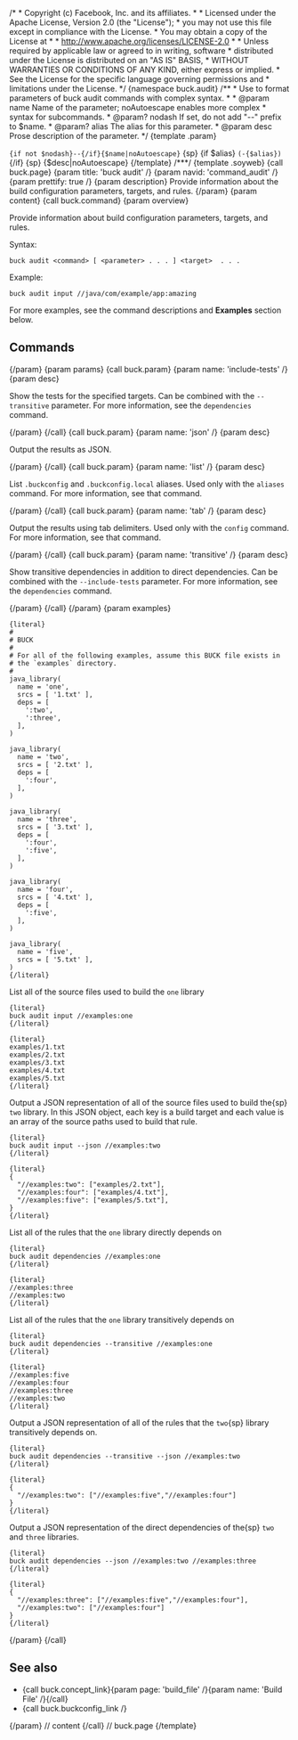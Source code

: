 /\* \* Copyright (c) Facebook, Inc. and its affiliates. \* \* Licensed
under the Apache License, Version 2.0 (the \"License\"); \* you may not
use this file except in compliance with the License. \* You may obtain a
copy of the License at \* \* http://www.apache.org/licenses/LICENSE-2.0
\* \* Unless required by applicable law or agreed to in writing,
software \* distributed under the License is distributed on an \"AS IS\"
BASIS, \* WITHOUT WARRANTIES OR CONDITIONS OF ANY KIND, either express
or implied. \* See the License for the specific language governing
permissions and \* limitations under the License. \*/ {namespace
buck.audit} /\*\* \* Use to format parameters of buck audit commands
with complex syntax. \* \* \@param name Name of the parameter;
noAutoescape enables more complex \* syntax for subcommands. \* \@param?
nodash If set, do not add \"\--\" prefix to \$name. \* \@param? alias
The alias for this parameter. \* \@param desc Prose description of the
parameter. \*/ {template .param}

`{if not $nodash}--{/if}{$name|noAutoescape}` {sp} {if \$alias}
`(-{$alias})` {/if} {sp} {\$desc\|noAutoescape} {/template} /\*\*\*/
{template .soyweb} {call buck.page} {param title: \'buck audit\' /}
{param navid: \'command_audit\' /} {param prettify: true /} {param
description} Provide information about the build configuration
parameters, targets, and rules. {/param} {param content} {call
buck.command} {param overview}

Provide information about build configuration parameters, targets, and
rules.

Syntax:

    buck audit <command> [ <parameter> . . . ] <target>  . . .

Example:

    buck audit input //java/com/example/app:amazing

For more examples, see the command descriptions and **Examples** section
below.

## Commands

{/param} {param params} {call buck.param} {param name: \'include-tests\'
/} {param desc}

Show the tests for the specified targets. Can be combined with the
`--transitive` parameter. For more information, see the `dependencies`
command.

{/param} {/call} {call buck.param} {param name: \'json\' /} {param desc}

Output the results as JSON.

{/param} {/call} {call buck.param} {param name: \'list\' /} {param desc}

List `.buckconfig` and `.buckconfig.local` aliases. Used only with the
`aliases` command. For more information, see that command.

{/param} {/call} {call buck.param} {param name: \'tab\' /} {param desc}

Output the results using tab delimiters. Used only with the `config`
command. For more information, see that command.

{/param} {/call} {call buck.param} {param name: \'transitive\' /} {param
desc}

Show transitive dependencies in addition to direct dependencies. Can be
combined with the `--include-tests` parameter. For more information, see
the `dependencies` command.

{/param} {/call} {/param} {param examples}

``` {.prettyprint .lang-py}
{literal}
#
# BUCK
#
# For all of the following examples, assume this BUCK file exists in
# the `examples` directory.
#
java_library(
  name = 'one',
  srcs = [ '1.txt' ],
  deps = [
    ':two',
    ':three',
  ],
)

java_library(
  name = 'two',
  srcs = [ '2.txt' ],
  deps = [
    ':four',
  ],
)

java_library(
  name = 'three',
  srcs = [ '3.txt' ],
  deps = [
    ':four',
    ':five',
  ],
)

java_library(
  name = 'four',
  srcs = [ '4.txt' ],
  deps = [
    ':five',
  ],
)

java_library(
  name = 'five',
  srcs = [ '5.txt' ],
)
{/literal}
```

List all of the source files used to build the `one` library

    {literal}
    buck audit input //examples:one
    {/literal}

    {literal}
    examples/1.txt
    examples/2.txt
    examples/3.txt
    examples/4.txt
    examples/5.txt
    {/literal}

Output a JSON representation of all of the source files used to build
the{sp} `two` library. In this JSON object, each key is a build target
and each value is an array of the source paths used to build that rule.

    {literal}
    buck audit input --json //examples:two
    {/literal}

``` {.prettyprint .lang-js}
{literal}
{
  "//examples:two": ["examples/2.txt"],
  "//examples:four": ["examples/4.txt"],
  "//examples:five": ["examples/5.txt"],
}
{/literal}
```

List all of the rules that the `one` library directly depends on

    {literal}
    buck audit dependencies //examples:one
    {/literal}

    {literal}
    //examples:three
    //examples:two
    {/literal}

List all of the rules that the `one` library transitively depends on

    {literal}
    buck audit dependencies --transitive //examples:one
    {/literal}

    {literal}
    //examples:five
    //examples:four
    //examples:three
    //examples:two
    {/literal}

Output a JSON representation of all of the rules that the `two`{sp}
library transitively depends on.

    {literal}
    buck audit dependencies --transitive --json //examples:two
    {/literal}

``` {.prettyprint .lang-js}
{literal}
{
  "//examples:two": ["//examples:five","//examples:four"]
}
{/literal}
```

Output a JSON representation of the direct dependencies of the{sp} `two`
and `three` libraries.

    {literal}
    buck audit dependencies --json //examples:two //examples:three
    {/literal}

``` {.prettyprint .lang-js}
{literal}
{
  "//examples:three": ["//examples:five","//examples:four"],
  "//examples:two": ["//examples:four"]
}
{/literal}
```

{/param} {/call}

## See also

-   {call buck.concept_link}{param page: \'build_file\' /}{param name:
    \'Build File\' /}{/call}
-   {call buck.buckconfig_link /}

{/param} // content {/call} // buck.page {/template}
